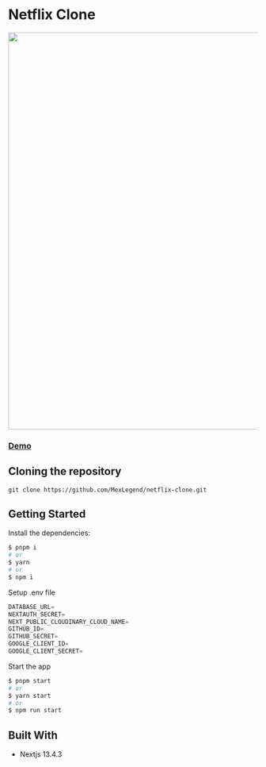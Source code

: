 # Netflix Clone

<img src="https://res.cloudinary.com/devmexsoft/image/upload/v1692043403/Projects%20Thumbnails/Video_Viewer_Thumbnail_hg62c1.png" height="800px"/>

### [Demo](https://video-viewer-4a0b0hjww-mexlegend.vercel.app)

## Cloning the repository

```shell
git clone https://github.com/MexLegend/netflix-clone.git
```

## Getting Started

Install the dependencies:

```sh
$ pnpm i
# or
$ yarn
# or
$ npm i
```

Setup .env file

```js
DATABASE_URL=
NEXTAUTH_SECRET=
NEXT_PUBLIC_CLOUDINARY_CLOUD_NAME=
GITHUB_ID=
GITHUB_SECRET=
GOOGLE_CLIENT_ID=
GOOGLE_CLIENT_SECRET=
```

Start the app

```sh
$ pnpm start
# or
$ yarn start
# or
$ npm run start
```

## Built With

- Nextjs 13.4.3
